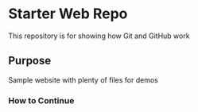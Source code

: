 # Starter Web Repo

This repository is for showing how Git and GitHub work

## Purpose

Sample website with plenty of files for demos

### How to Continue